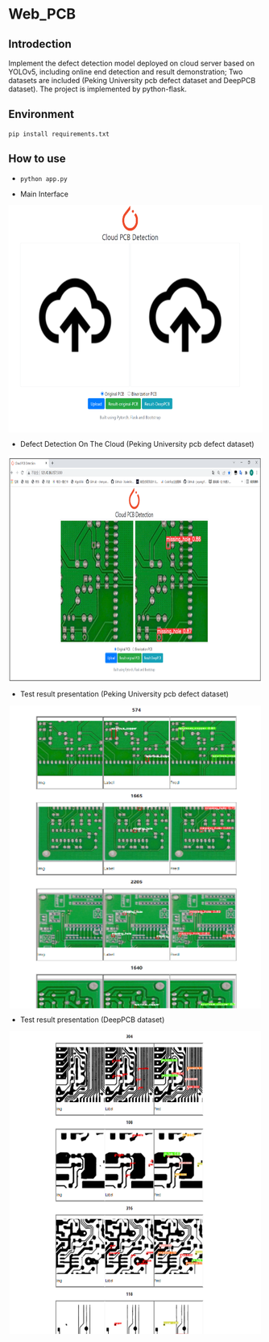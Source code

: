 # Web_PCB

## Introdection
Implement the defect detection model deployed on cloud server based on YOLOv5, including online end detection and result demonstration; Two datasets are included (Peking University pcb defect dataset and DeepPCB dataset). The project is implemented by python-flask.

## Environment
```
pip install requirements.txt
```

## How to use
* ```python app.py```

* Main Interface
<div align="center"><img src="./imgs/main.png" align="center" alt="preview" width="700" height="450" /></div>

* Defect Detection On The Cloud (Peking University pcb defect dataset)
<div align="center"><img src="./imgs/detection.png" align="center" alt="preview" width="700" height="450" /></div>

* Test result presentation (Peking University pcb defect dataset)
<div align="center"><img src="./imgs/pkpcb.png" align="center" alt="preview" width="500" height="600" /></div>

* Test result presentation (DeepPCB dataset)
<div align="center"><img src="./imgs/deeppcb.png" align="center" alt="preview" width="500" height="600" /></div>
